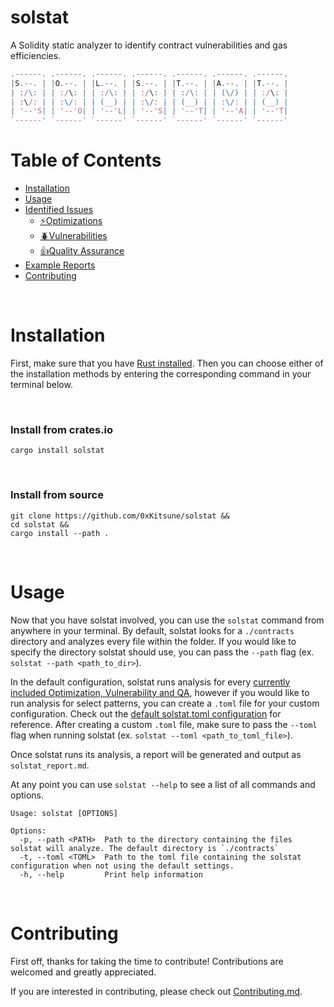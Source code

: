 # solstat
A Solidity static analyzer to identify contract vulnerabilities and gas efficiencies. 

```js
.------. .------. .------. .------. .------. .------. .------.
|S.--. | |O.--. | |L.--. | |S.--. | |T.--. | |A.--. | |T.--. |
| :/\: | | :/\: | | :/\: | | :/\: | | :/\: | | (\/) | | :/\: |
| :\/: | | :\/: | | (__) | | :\/: | | (__) | | :\/: | | (__) |
| '--'S| | '--'O| | '--'L| | '--'S| | '--'T| | '--'A| | '--'T|
`------' `------' `------' `------' `------' `------' `------'
```

# Table of Contents
- [Installation](#installation)
- [Usage](#usage)
- [Identified Issues](https://github.com/0xKitsune/solstat/tree/main/docs)
  - [⚡Optimizations](https://github.com/0xKitsune/solstat/blob/main/docs/identified-optimizations.md)
  - [🪲Vulnerabilities](https://github.com/0xKitsune/solstat/blob/main/docs/identified-vulnerabilities.md)
  - [👍Quality Assurance](https://github.com/0xKitsune/solstat/blob/main/docs/identified-quality-assurance.md)
- [Example Reports](https://github.com/0xKitsune/solstat-reports)
- [Contributing](#contributing)


&nbsp;
# Installation
First, make sure that you have [Rust installed](https://www.rust-lang.org/tools/install). Then you can choose either of the installation methods by entering the corresponding command in your terminal below.

&nbsp;
### Install from crates.io
```
cargo install solstat
```

&nbsp;
### Install from source
```
git clone https://github.com/0xKitsune/solstat &&
cd solstat &&
cargo install --path .
```

&nbsp;
# Usage
Now that you have solstat involved, you can use the `solstat` command from anywhere in your terminal. By default, solstat looks for a `./contracts` directory and analyzes every file within the folder. If you would like to specify the directory solstat should use, you can pass the `--path` flag (ex. `solstat --path <path_to_dir>`). 

In the default configuration, solstat runs analysis for every [currently included Optimization, Vulnerability and QA](https://github.com/0xKitsune/solstat#currently-identified-optimizations-vulnerabilities-and-qa), however if you would like to run analysis for select patterns, you can create a `.toml` file for your custom configuration.  Check out the [default solstat.toml configuration](https://github.com/0xKitsune/solstat/blob/main/Solstat.toml) for reference. After creating a custom `.toml` file, make sure to pass the `--toml` flag when running solstat (ex. `solstat --toml <path_to_toml_file>`).

Once solstat runs its analysis, a report will be generated and output as `solstat_report.md`.

At any point you can use `solstat --help` to see a list of all commands and options.

```
Usage: solstat [OPTIONS]

Options:
  -p, --path <PATH>  Path to the directory containing the files solstat will analyze. The default directory is `./contracts`
  -t, --toml <TOML>  Path to the toml file containing the solstat configuration when not using the default settings.
  -h, --help         Print help information
```

&nbsp;
# Contributing
First off, thanks for taking the time to contribute! Contributions are welcomed and greatly appreciated.

If you are interested in contributing, please check out [Contributing.md](https://github.com/0xKitsune/solstat/blob/main/docs/Contributing.md).
